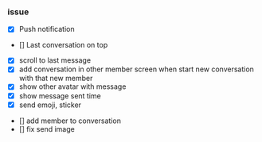 ### issue
- [x] Push notification
- [] Last conversation on top
- [x] scroll to last message
- [x] add conversation in other member screen when start new conversation with that new member
- [x] show other avatar with message
- [x] show message sent time
- [x] send emoji, sticker
- [] add member to conversation
- [] fix send image


